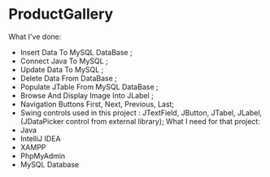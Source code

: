 # ProductGallery
What I've done:
- Insert Data To MySQL DataBase ;
- Connect Java To MySQL ;
- Update Data To MySQL  ;
- Delete Data From DataBase ;
- Populate JTable From MySQL DataBase ;
- Browse And Display Image Into JLabel ;
- Navigation Buttons First, Next, Previous, Last;
- Swing controls used in this project : JTextField, JButton, JTabel, JLabel, (JDataPicker control from external library);
What I need for that project:
- Java
- IntelliJ IDEA
- XAMPP 
- PhpMyAdmin 
- MySQL Database
